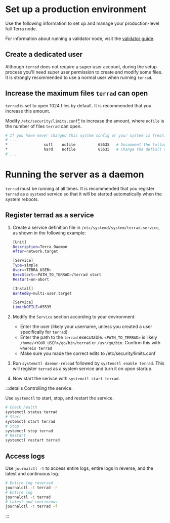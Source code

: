 # Set up a production environment

Use the following information to set up and manage your production-level full Terra node.  

For information about running a validator node, visit the [validator guide](/How-to/Manage-a-Terra-validator/Overview.md).


## Create a dedicated user

Although `terrad` does not require a super user account, during the setup process you'll need super user permission to create and modify some files. It is strongly recommended to use a normal user when running `terrad`.  

## Increase the maximum files `terrad` can open

`terrad` is set to open 1024 files by default. It is recommended that you increase this amount.

Modify `/etc/security/limits.conf`[*](https://linux.die.net/man/5/limits.conf) to increase the amount, where `nofile` is the number of files `terrad` can open.

```bash
# If you have never changed this system config or your system is fresh, most of this file will be commented
# ...
*                soft    nofile          65535   # Uncomment the following two lines at the bottom
*                hard    nofile          65535   # Change the default values to ~65535
# ...
```

# Running the server as a daemon

`terrad` must be running at all times. It is recommended that you register `terrad` as a `systemd` service so that it will be started automatically when the system reboots.

## Register terrad as a service

1. Create a service definition file in `/etc/systemd/system/terrad.service`, as shown in the following example:

   ```bash
   [Unit]
   Description=Terra Daemon
   After=network.target

   [Service]
   Type=simple
   User=<TERRA_USER>
   ExecStart=<PATH_TO_TERRAD>/terrad start  
   Restart=on-abort

   [Install]
   WantedBy=multi-user.target

   [Service]
   LimitNOFILE=65535  
   ```

2. Modify the `Service` section according to your environment:

   - Enter the user (likely your username, unless you created a user specifically for `terrad`)
   - Enter the path to the `terrad` executable. `<PATH_TO_TERRAD>` is likely `/home/<YOUR_USER>/go/bin/terrad` or `/usr/go/bin`. Confirm this with `whereis terrad`
   - Make sure you made the correct edits to /etc/security/limits.conf


3. Run `systemctl daemon-reload` followed by `systemctl enable terrad`. This will register `terrad` as a system service and turn it on upon startup.

4. Now start the serivce with `systemctl start terrad`.

:::details Controlling the service.

Use `systemctl` to start, stop, and restart the service.

```bash
# Check health
systemctl status terrad
# Start
systemctl start terrad
# Stop
systemctl stop terrad
# Restart
systemctl restart terrad
```

## Access logs

Use `journalctl -t` to access entire logs, entire logs in reverse, and the latest and continuous log.

```bash
# Entire log reversed
journalctl -t terrad -r
# Entire log
journalctl -t terrad
# Latest and continuous
journalctl -t terrad -f
```

:::
